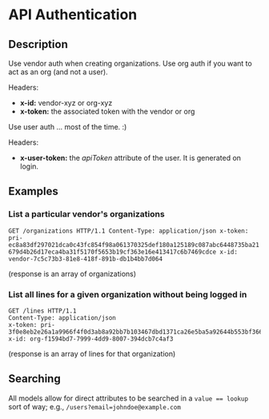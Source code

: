 # API Authentication
## Description
Use vendor auth when creating organizations.  Use org auth if you want to act as an org (and not a user).

Headers:
- **x-id:** vendor-xyz or org-xyz
- **x-token:** the associated token with the vendor or org

Use user auth ... most of the time.  :)

Headers:
- **x-user-token:** the *apiToken* attribute of the user.  It is generated on login.

## Examples
### List a particular vendor's organizations
`
GET /organizations HTTP/1.1
Content-Type: application/json
x-token: pri-ec8a83df297021dca0c43fc854f98a061370325def180a125189c087abc6448735ba21679d4b26d17eca4ba31f5170f5653b19cf363e16e413417c6b7469cdce
x-id: vendor-7c5c73b3-81e8-418f-891b-db1b4bb7d064
`

(response is an array of organizations)

### List all lines for a given organization without being logged in
```
GET /lines HTTP/1.1
Content-Type: application/json
x-token: pri-3f0e8eb2e26a1a9966f4f0d3ab8a92bb7b103467dbd1371ca26e5ba5a92644b553bf366054d9006022cacb4be414008859a69a80b352e3546b3af0bdb506888a
x-id: org-f1594bd7-7999-4dd9-8007-394dcb7c4af3
```

(response is an array of lines for that organization)

## Searching
All models allow for direct attributes to be searched in a `value == lookup` sort of way; e.g., `/users?email=johndoe@example.com`
